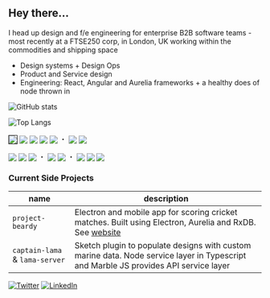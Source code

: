 ## Hey there…

I head up design and f/e engineering for enterprise B2B software teams - most recently at a FTSE250 corp, in London, UK working within the commodities and shipping space

* Design systems + Design Ops
* Product and Service design
* Engineering: React, Angular and Aurelia frameworks + a healthy does of node thrown in

![GitHub stats](https://github-readme-stats.vercel.app/api?username=pete-hotchkiss&count_private=true&show_icons=true&hide=stars&custom_title=Activity%20Metrics)

![Top Langs](https://github-readme-stats.vercel.app/api/top-langs/?username=pete-hotchkiss&layout=compact&count_private=true&exclude_repo=gulp-svg2ttf,jedi-count-files,sassdoc-extras,svg2ttf,gulp-sass-external-variables,sassdoc-example,textcomplete.contenteditable,gulp-svgicons2svgfont,textcomplete,gulp-iconfont,gulp-dynamic-name,sassdoc-extras,textcomplete&custom_title=Language%20Spread)


 <img src="https://img.shields.io/badge/html5-%23fafafa.svg?&style=for-the-badge&logo=html5&logoColor=E34F26" valign="middle" border="1"> <img src="https://img.shields.io/badge/typescript-%23fafafa.svg?&style=for-the-badge&logo=typescript&logoColor=007ACC" valign="middle"> <img src="https://img.shields.io/badge/node.js-%23fafafa.svg?&style=for-the-badge&logo=node.js&logoColor=43853D" valign="middle"> <img src="https://img.shields.io/badge/javascript-%23fafafa.svg?&style=for-the-badge&logo=javascript&logoColor=F0C527" valign="middle"> <img src="https://img.shields.io/badge/SASS-%23FAFAFA.svg?&style=for-the-badge&logo=SASS&logoColor=hotpink" valign="middle">  ・  <img src="https://img.shields.io/badge/electron-%23FAFAFA.svg?&style=for-the-badge&logo=electron&logoColor=47848F" valign="middle"> <img src="https://img.shields.io/badge/rxjs-%23FAFAFA.svg?&style=for-the-badge&logo=reactivex&logoColor=B7178C" valign="middle">

 <img src="https://img.shields.io/badge/aurelia-%23FAFAFA.svg?&style=for-the-badge&logo=aurelia&logoColor=ED2B88" valign="middle"> <img src="https://img.shields.io/badge/react-%23FAFAFA.svg?&style=for-the-badge&logo=react&logoColor=20232a" valign="middle"> <img src="https://img.shields.io/badge/angular-%23FAFAFA.svg?&style=for-the-badge&logo=angular&logoColor=DD0031" valign="middle">  ・  <img src="https://img.shields.io/badge/-jest-%23FAFAFA?&style=for-the-badge&logo=jest&logoColor=C21325" valign="middle"> <img src="https://img.shields.io/badge/-cypress-%23FAFAFA?&style=for-the-badge&logo=cypress&logoColor=058a5e" valign="middle">  ・  <img src="https://img.shields.io/badge/figma-%23FAFAFA.svg?&style=for-the-badge&logo=figma&logoColor=F24E1E" valign="middle"> <img src="https://img.shields.io/badge/Sketch-%23FAFAFA.svg?&style=for-the-badge&logo=Sketch&logoColor=CE9D15" valign="middle"> <img src="https://img.shields.io/badge/adobe-%23FAFAFA.svg?&style=for-the-badge&logo=adobe&logoColor=FF0000" valign="middle">

### Current Side Projects
|name|description|
|---|---|
|`project-beardy`| Electron and mobile app for scoring cricket matches. Built using Electron, Aurelia and RxDB. See [website](http://projectbeardy.app) |
|`captain-lama` & `lama-server`| Sketch plugin to populate designs with custom marine data. Node service layer in Typescript and Marble JS provides API service layer |

[![Twitter](https://img.shields.io/badge/@petehotchkiss-%231DA1F2.svg?&style=for-the-badge&logo=Twitter&logoColor=white)](https://twitter.com/pete-hotchkiss)
[![LinkedIn](https://img.shields.io/badge/linkedin-%230077B5.svg?&style=for-the-badge&logo=linkedin&logoColor=white)](https://www.linkedin.com/in/petehotchkiss/)
